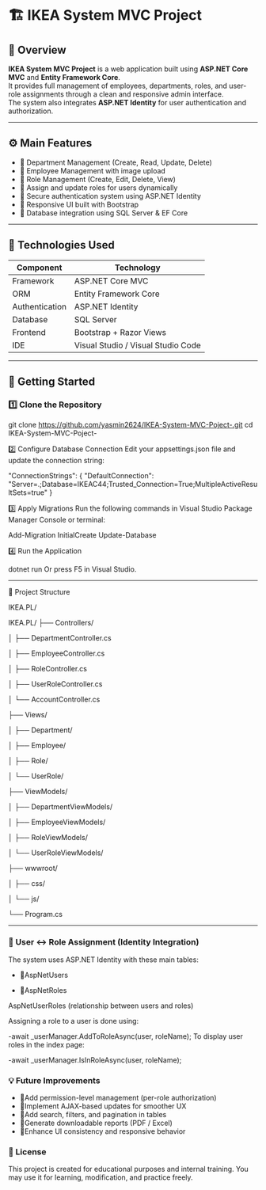 # 🏗️ IKEA System MVC Project

## 📝 Overview

**IKEA System MVC Project** is a web application built using **ASP.NET Core MVC** and **Entity Framework Core**.  
It provides full management of employees, departments, roles, and user-role assignments through a clean and responsive admin interface.  
The system also integrates **ASP.NET Identity** for user authentication and authorization.

---

## ⚙️ Main Features

- 🔹 Department Management (Create, Read, Update, Delete)  
- 🔹 Employee Management with image upload  
- 🔹 Role Management (Create, Edit, Delete, View)  
- 🔹 Assign and update roles for users dynamically  
- 🔹 Secure authentication system using ASP.NET Identity  
- 🔹 Responsive UI built with Bootstrap  
- 🔹 Database integration using SQL Server & EF Core  

---

## 🧩 Technologies Used

| Component | Technology |
|------------|-------------|
| Framework | ASP.NET Core MVC |
| ORM | Entity Framework Core |
| Authentication | ASP.NET Identity |
| Database | SQL Server |
| Frontend | Bootstrap + Razor Views |
| IDE | Visual Studio / Visual Studio Code |

---

## 🚀 Getting Started


### 1️⃣ Clone the Repository

git clone https://github.com/yasmin2624/IKEA-System-MVC-Poject-.git
cd IKEA-System-MVC-Poject-



2️⃣ Configure Database Connection
Edit your appsettings.json file and update the connection string:

"ConnectionStrings": {
  "DefaultConnection": "Server=.;Database=IKEAC44;Trusted_Connection=True;MultipleActiveResultSets=true"
}



3️⃣ Apply Migrations
Run the following commands in Visual Studio Package Manager Console or terminal:

Add-Migration InitialCreate
Update-Database



4️⃣ Run the Application

dotnet run
Or press F5 in Visual Studio.

---
📁 Project Structure

IKEA.PL/

IKEA.PL/
├── Controllers/

│   ├── DepartmentController.cs

│   ├── EmployeeController.cs

│   ├── RoleController.cs

│   ├── UserRoleController.cs

│   └── AccountController.cs

├── Views/

│   ├── Department/

│   ├── Employee/

│   ├── Role/

│   └── UserRole/

├── ViewModels/

│   ├── DepartmentViewModels/

│   ├── EmployeeViewModels/

│   ├── RoleViewModels/

│   └── UserRoleViewModels/

├── wwwroot/

│   ├── css/

│   └── js/

└── Program.cs


---

### 🔐 User ↔ Role Assignment (Identity Integration)
The system uses ASP.NET Identity with these main tables:


- 🔹AspNetUsers

- 🔹AspNetRoles

AspNetUserRoles (relationship between users and roles)

Assigning a role to a user is done using:

-await _userManager.AddToRoleAsync(user, roleName);
To display user roles in the index page:

-await _userManager.IsInRoleAsync(user, roleName);

### 💡 Future Improvements
- 🔹Add permission-level management (per-role authorization)
- 🔹Implement AJAX-based updates for smoother UX
- 🔹Add search, filters, and pagination in tables
- 🔹Generate downloadable reports (PDF / Excel)
- 🔹Enhance UI consistency and responsive behavior


### 🏁 License
This project is created for educational purposes and internal training.
You may use it for learning, modification, and practice freely.
